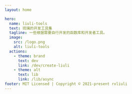```yaml
---
layout: home

hero:
  name: liuli-tools
  text: 琉璃的开发工具集
  tagline: 一些根据需要自行开发的函数库和开发者工具。
  image:
    src: /logo.png
    alt: liuli-tools
  actions:
    - theme: brand
      text: dev
      link: /dev/create-liuli
    - theme: alt
      text: lib
      link: /lib/async
footer: MIT Licensed | Copyright © 2021-present rxliuli
---
```

